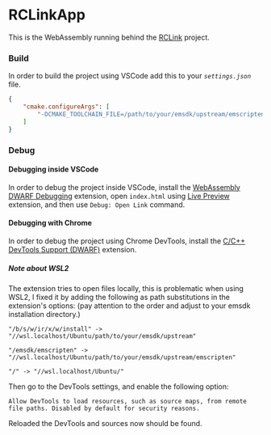# RCLinkApp
This is the WebAssembly running behind the [RCLink](https://github.com/KamranAghlami/RCLink) project.
### Build
In order to build the project using VSCode add this to your _`settings.json`_ file.
``` json
{
    "cmake.configureArgs": [
        "-DCMAKE_TOOLCHAIN_FILE=/path/to/your/emsdk/upstream/emscripten/cmake/Modules/Platform/Emscripten.cmake"
    ]
}
```
### Debug
#### Debugging inside VSCode
In order to debug the project inside VSCode, install the [WebAssembly DWARF Debugging](https://marketplace.visualstudio.com/items?itemName=ms-vscode.wasm-dwarf-debugging) extension, open `index.html` using [Live Preview]() extension, and then use `Debug: Open Link` command.
#### Debugging with Chrome
In order to debug the project using Chrome DevTools, install the [C/C++ DevTools Support (DWARF)](https://chromewebstore.google.com/detail/cc++-devtools-support-dwa/pdcpmagijalfljmkmjngeonclgbbannb) extension.
##### Note about WSL2
The extension tries to open files locally, this is problematic when using WSL2, I fixed it by adding the following as path substitutions in the extension's options: (pay attention to the order and adjust to your emsdk installation directory.)

```
"/b/s/w/ir/x/w/install" -> "//wsl.localhost/Ubuntu/path/to/your/emsdk/upstream"

"/emsdk/emscripten" -> "//wsl.localhost/Ubuntu/path/to/your/emsdk/upstream/emscripten"

"/" -> "//wsl.localhost/Ubuntu/"
```
Then go to the DevTools settings, and enable the following option:
```
Allow DevTools to load resources, such as source maps, from remote file paths. Disabled by default for security reasons.
```
Reloaded the DevTools and sources now should be found.
